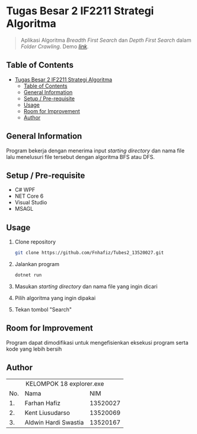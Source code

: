 # Tugas Besar 2 IF2211 Strategi Algoritma

> Aplikasi Algoritma _Breadth First Search_ dan _Depth First Search_ dalam _Folder Crawling_.
> Demo [_link_]().

## Table of Contents

- [Tugas Besar 2 IF2211 Strategi Algoritma](#tugas-besar-2-if2211-strategi-algoritma)
  - [Table of Contents](#table-of-contents)
  - [General Information](#general-information)
  - [Setup / Pre-requisite](#setup--pre-requisite)
  - [Usage](#usage)
  - [Room for Improvement](#room-for-improvement)
  - [Author](#author)

## General Information

Program bekerja dengan menerima input _starting directory_ dan nama file lalu menelusuri file tersebut dengan algoritma BFS atau DFS.

## Setup / Pre-requisite

- C# WPF
- NET Core 6
- Visual Studio
- MSAGL

## Usage

1. Clone repository

   ```sh
   git clone https://github.com/Fnhafiz/Tubes2_13520027.git
   ```

2. Jalankan program

   ```sh
   dotnet run
   ```

3. Masukan _starting directory_ dan nama file yang ingin dicari
4. Pilih algoritma yang ingin dipakai
5. Tekan tombol "Search"

## Room for Improvement

Program dapat dimodifikasi untuk mengefisienkan eksekusi program serta kode yang lebih bersih

## Author

<table>
<tr><td colspan=3 align="center">KELOMPOK 18 explorer.exe</td></tr>
<tr><td>No.</td><td>Nama</td><td>NIM</td></tr>
<tr><td>1.</td><td>Farhan Hafiz</td><td>13520027</td></tr>
<tr><td>2.</td><td>Kent Liusudarso</td><td>13520069</td></tr>
<tr><td>3.</td><td>Aldwin Hardi Swastia</td><td>13520167</td></tr>
</table>
